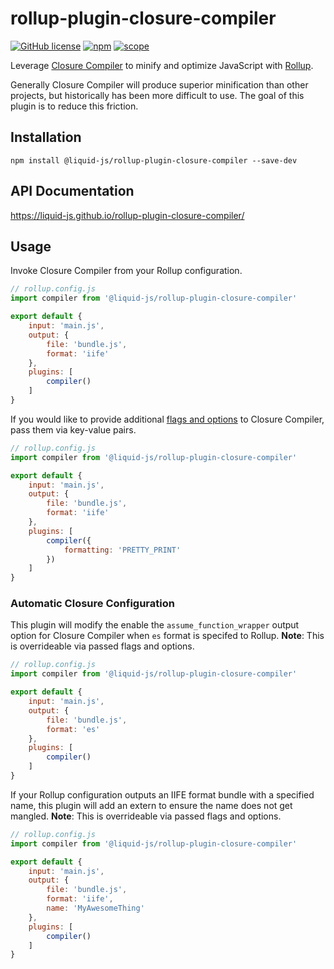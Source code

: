 # rollup-plugin-closure-compiler

[![GitHub license](https://img.shields.io/github/license/Liquid-JS/rollup-plugin-closure-compiler.svg)](https://github.com/Liquid-JS/rollup-plugin-closure-compiler/blob/master/LICENSE)
[![npm](https://img.shields.io/npm/dm/@liquid-js/rollup-plugin-closure-compiler.svg)](https://www.npmjs.com/package/@liquid-js/rollup-plugin-closure-compiler)
[![scope](https://img.shields.io/npm/v/@liquid-js/rollup-plugin-closure-compiler.svg)](https://www.npmjs.com/package/@liquid-js/rollup-plugin-closure-compiler)

Leverage [Closure Compiler](https://developers.google.com/closure/compiler/) to minify and optimize JavaScript with [Rollup](https://rollupjs.org/guide/en).

Generally Closure Compiler will produce superior minification than other projects, but historically has been more difficult to use. The goal of this plugin is to reduce this friction.

## Installation

    npm install @liquid-js/rollup-plugin-closure-compiler --save-dev

## API Documentation

<https://liquid-js.github.io/rollup-plugin-closure-compiler/>

## Usage

Invoke Closure Compiler from your Rollup configuration.

```js
// rollup.config.js
import compiler from '@liquid-js/rollup-plugin-closure-compiler'

export default {
    input: 'main.js',
    output: {
        file: 'bundle.js',
        format: 'iife'
    },
    plugins: [
        compiler()
    ]
}
```

If you would like to provide additional [flags and options](https://github.com/google/closure-compiler/wiki/Flags-and-Options) to Closure Compiler, pass them via key-value pairs.

```js
// rollup.config.js
import compiler from '@liquid-js/rollup-plugin-closure-compiler'

export default {
    input: 'main.js',
    output: {
        file: 'bundle.js',
        format: 'iife'
    },
    plugins: [
        compiler({
            formatting: 'PRETTY_PRINT'
        })
    ]
}
```

### Automatic Closure Configuration

This plugin will modify the enable the `assume_function_wrapper` output option for Closure Compiler when `es` format is specifed to Rollup. **Note**: This is overrideable via passed flags and options.

```js
// rollup.config.js
import compiler from '@liquid-js/rollup-plugin-closure-compiler'

export default {
    input: 'main.js',
    output: {
        file: 'bundle.js',
        format: 'es'
    },
    plugins: [
        compiler()
    ]
}
```

If your Rollup configuration outputs an IIFE format bundle with a specified name, this plugin will add an extern to ensure the name does not get mangled. **Note**: This is overrideable via passed flags and options.

```js
// rollup.config.js
import compiler from '@liquid-js/rollup-plugin-closure-compiler'

export default {
    input: 'main.js',
    output: {
        file: 'bundle.js',
        format: 'iife',
        name: 'MyAwesomeThing'
    },
    plugins: [
        compiler()
    ]
}
```
